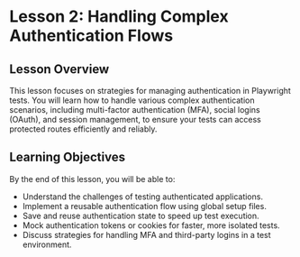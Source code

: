 # Lesson 2: Handling Complex Authentication Flows

## Lesson Overview

This lesson focuses on strategies for managing authentication in Playwright tests. You will learn how to handle various complex authentication scenarios, including multi-factor authentication (MFA), social logins (OAuth), and session management, to ensure your tests can access protected routes efficiently and reliably.

## Learning Objectives

By the end of this lesson, you will be able to:

-   Understand the challenges of testing authenticated applications.
-   Implement a reusable authentication flow using global setup files.
-   Save and reuse authentication state to speed up test execution.
-   Mock authentication tokens or cookies for faster, more isolated tests.
-   Discuss strategies for handling MFA and third-party logins in a test environment.